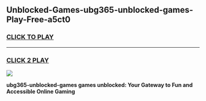 
## Unblocked-Games-ubg365-unblocked-games-Play-Free-a5ct0
<h3>
<a href="https://premium76.site?title=ubg365-unblocked-games&ref=18A1">CLICK TO PLAY</a></h3>
<hr>

<h3>
<a href="https://premium76.site?title=ubg365-unblocked-games&ref=18A1">CLICK 2 PLAY</a>
  
</h3>

<a href="https://premium76.site?title=ubg365-unblocked-games&ref=18A1"><img src="https://clearcache.store/games.png"></a>


**ubg365-unblocked-games games unblocked: Your Gateway to Fun and Accessible Online Gaming**
